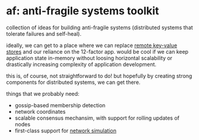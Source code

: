 # af: anti-fragile systems toolkit

collection of ideas for building anti-fragile systems (distributed systems that tolerate failures and self-heal).

ideally, we can get to a place where we can replace [remote key-value stores](https://pages.cs.wisc.edu/~rgrandl/papers/link.pdf)
and our reliance on the 12-factor app. would be cool if we can keep application state in-memory without loosing horizontal scalability
or drastically increasing complexity of application development. 

this is, of course, not straightforward to do! but hopefully by creating strong components for distributed systems, we can get there.


things that we probably need:

- gossip-based membership detection
- network coordinates
- scalable consensus mechansim, with support for rolling updates of nodes
- first-class support for [network simulation](https://sled.rs/simulation.html)
